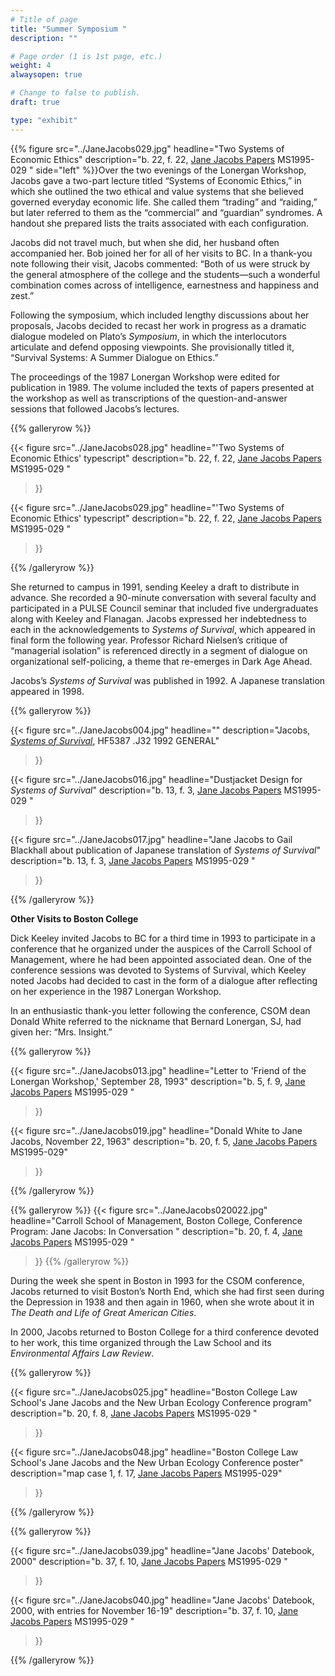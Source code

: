 ```yaml
---
# Title of page
title: "Summer Symposium "
description: ""

# Page order (1 is 1st page, etc.)
weight: 4
alwaysopen: true

# Change to false to publish.
draft: true

type: "exhibit"
---
```

{{% figure src="../JaneJacobs029.jpg"
          headline="Two Systems of Economic Ethics"
           description="b. 22, f. 22, [Jane Jacobs Papers](https://bc-primo.hosted.exlibrisgroup.com/permalink/f/1jdnfk3/ALMA-BC21352764790001021) MS1995-029 "
           side="left" %}}Over the two evenings of the Lonergan Workshop, Jacobs gave a two-part lecture titled “Systems of Economic Ethics,” in which she outlined the two ethical and value systems that she believed governed everyday economic life. She called them “trading” and “raiding,” but later referred to them as the “commercial” and “guardian” syndromes. A handout she prepared lists the traits associated with each configuration.

Jacobs did not travel much, but when she did, her husband often accompanied her. Bob joined her for all of her visits to BC. In a thank-you note following their visit, Jacobs commented: “Both of us were struck by the general atmosphere of the college and the students—such a wonderful combination comes across of intelligence, earnestness and happiness and zest.”

Following the symposium, which included lengthy discussions about her proposals, Jacobs decided to recast her work in progress as a dramatic dialogue modeled on Plato’s *Symposium*, in which the interlocutors articulate and defend opposing viewpoints. She provisionally titled it, “Survival Systems: A Summer Dialogue on Ethics.”

The proceedings of the 1987 Lonergan Workshop were edited for publication in 1989. The volume included the texts of papers presented at the workshop as well as transcriptions of the question-and-answer sessions that followed Jacobs’s lectures. 

{{% galleryrow %}}

{{< figure src="../JaneJacobs028.jpg"
           headline="'Two Systems of Economic Ethics' typescript"
           description="b. 22, f. 22, [Jane Jacobs Papers](https://bc-primo.hosted.exlibrisgroup.com/permalink/f/1jdnfk3/ALMA-BC21352764790001021) MS1995-029 "
>}}

{{< figure src="../JaneJacobs029.jpg"
          headline="'Two Systems of Economic Ethics' typescript"
           description="b. 22, f. 22, [Jane Jacobs Papers](https://bc-primo.hosted.exlibrisgroup.com/permalink/f/1jdnfk3/ALMA-BC21352764790001021) MS1995-029 "
>}}

{{% /galleryrow %}}

She returned to campus in 1991, sending Keeley a draft to distribute in advance. She recorded a 90-minute conversation with several faculty and participated in a PULSE Council seminar that included five undergraduates along with Keeley and Flanagan. Jacobs expressed her indebtedness to each in the acknowledgements to *Systems of Survival*, which appeared in final form the following year. Professor Richard Nielsen’s critique of “managerial isolation” is referenced directly in a segment of dialogue on organizational self-policing, a theme that re-emerges in Dark Age Ahead.

Jacobs’s *Systems of Survival* was published in 1992. A Japanese translation appeared in 1998.

{{% galleryrow %}}

{{< figure src="../JaneJacobs004.jpg"
           headline=""
           description="Jacobs, [*Systems of Survival*](https://bc-primo.hosted.exlibrisgroup.com/permalink/f/1jdnfk3/ALMA-BC21336594600001021), HF5387 .J32 1992 GENERAL"
>}}

{{< figure src="../JaneJacobs016.jpg"
           headline="Dustjacket Design for *Systems of Survival*"
           description="b. 13, f. 3, [Jane Jacobs Papers](https://bc-primo.hosted.exlibrisgroup.com/permalink/f/1jdnfk3/ALMA-BC21352764790001021) MS1995-029 "
>}}

{{< figure src="../JaneJacobs017.jpg"
          headline="Jane Jacobs to Gail Blackhall about publication of Japanese translation of *Systems of Survival*"
           description="b. 13, f. 3, [Jane Jacobs Papers](https://bc-primo.hosted.exlibrisgroup.com/permalink/f/1jdnfk3/ALMA-BC21352764790001021) MS1995-029 "
>}}

{{% /galleryrow %}}

**Other Visits to Boston College**

Dick Keeley invited Jacobs to BC for a third time in 1993 to participate in a conference that he organized under the auspices of the Carroll School of Management, where he had been appointed associated dean. One of the conference sessions was devoted to Systems of Survival, which Keeley noted Jacobs had decided to cast in the form of a dialogue after reflecting on her experience in the 1987 Lonergan Workshop.

In an enthusiastic thank-you letter following the conference, CSOM dean Donald White referred to the nickname that Bernard Lonergan, SJ, had given her: “Mrs. Insight.”

{{% galleryrow %}}

{{< figure src="../JaneJacobs013.jpg"
           headline="Letter to 'Friend of the Lonergan Workshop,' September 28, 1993"
		   description="b. 5, f. 9, [Jane Jacobs Papers](https://bc-primo.hosted.exlibrisgroup.com/permalink/f/1jdnfk3/ALMA-BC21352764790001021) MS1995-029 "
>}}

{{< figure src="../JaneJacobs019.jpg"
           headline="Donald White to Jane Jacobs, November 22, 1963"
           description="b. 20, f. 5, [Jane Jacobs Papers](https://bc-primo.hosted.exlibrisgroup.com/permalink/f/1jdnfk3/ALMA-BC21352764790001021) MS1995-029"
>}}

{{% /galleryrow %}}

{{% galleryrow %}}
{{< figure src="../JaneJacobs020022.jpg"
          headline="Carroll School of Management, Boston College, Conference Program: Jane Jacobs: In Conversation "
           description="b. 20, f. 4, [Jane Jacobs Papers](https://bc-primo.hosted.exlibrisgroup.com/permalink/f/1jdnfk3/ALMA-BC21352764790001021) MS1995-029 "
>}}
{{% /galleryrow %}}

During the week she spent in Boston in 1993 for the CSOM conference, Jacobs returned to visit Boston’s North End, which she had first seen during the Depression in 1938 and then again in 1960, when she wrote about it in *The Death and Life of Great American Cities*.

In 2000, Jacobs returned to Boston College for a third conference devoted to her work, this time organized through the Law School and its *Environmental Affairs Law Review*.

{{% galleryrow %}}

{{< figure src="../JaneJacobs025.jpg"
           headline="Boston College Law School's Jane Jacobs and the New Urban Ecology Conference program"
		   description="b. 20, f. 8, [Jane Jacobs Papers](https://bc-primo.hosted.exlibrisgroup.com/permalink/f/1jdnfk3/ALMA-BC21352764790001021) MS1995-029 "
>}}

{{< figure src="../JaneJacobs048.jpg"
           headline="Boston College Law School's Jane Jacobs and the New Urban Ecology Conference poster"
           description="map case 1, f. 17, [Jane Jacobs Papers](https://bc-primo.hosted.exlibrisgroup.com/permalink/f/1jdnfk3/ALMA-BC21352764790001021) MS1995-029"
>}}

{{% /galleryrow %}}

{{% galleryrow %}}

{{< figure src="../JaneJacobs039.jpg"
          headline="Jane Jacobs' Datebook, 2000"
           description="b. 37, f. 10, [Jane Jacobs Papers](https://bc-primo.hosted.exlibrisgroup.com/permalink/f/1jdnfk3/ALMA-BC21352764790001021) MS1995-029 "
>}}

{{< figure src="../JaneJacobs040.jpg"
          headline="Jane Jacobs' Datebook, 2000, with entries for November 16-19"
           description="b. 37, f. 10, [Jane Jacobs Papers](https://bc-primo.hosted.exlibrisgroup.com/permalink/f/1jdnfk3/ALMA-BC21352764790001021) MS1995-029 "
>}}

{{% /galleryrow %}}